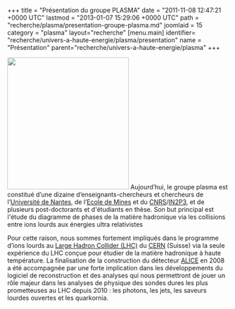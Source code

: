 +++
title = "Présentation du groupe PLASMA"
date = "2011-11-08 12:47:21 +0000 UTC"
lastmod = "2013-01-07 15:29:06 +0000 UTC"
path = "recherche/plasma/presentation-groupe-plasma.md"
joomlaid = 15
category = "plasma"
layout="recherche"
[menu.main]
  identifier= "recherche/univers-a-haute-energie/plasma/presentation"
  name = "Présentation"
  parent="recherche/univers-a-haute-energie/plasma"
+++
<p><a href="http://www.bnl.gov/atlas/collaboration3.asp"> <img src="images/Recherche/Plasma/nuclear-density-362px.gif" height="300" width="276"/></a> Aujourd’hui, le groupe plasma est constitué d’une dizaine d’enseignants-chercheurs et chercheurs de l’<a href="http://www.univ-nantes.fr" target="_blank">Université de Nantes</a>, de l’<a href="http://www.emn.fr" target="_blank">Ecole de Mines</a> et du <a href="http://www.cnrs.fr" target="_blank">CNRS</a>/<a href="http://www.in2p3.fr" target="_blank">IN2P3</a>, et de plusieurs post-doctorants et d'étudiants en thèse. Son but principal est l'étude du diagramme de phases de la matière hadronique via les collisions entre ions lourds aux énergies ultra relativistes</p>
<p>Pour cette raison, nous sommes fortement impliqués dans le programme d’ions lourds au <a href="http://public.web.cern.ch/public/fr/LHC/LHC-fr.html">Large Hadron Collider (LHC)</a> du <a href="http://www.cern.ch" target="_blank">CERN</a> (Suisse) via la seule expérience du LHC conçue pour étudier de la matière hadronique à haute température. La finalisation de la construction du détecteur <a href="http://aliweb.cern.ch/" target="_blank">ALICE</a> en 2008 a été accompagnée par une forte implication dans les développements du logiciel de reconstruction et des analyses qui nous permettront de jouer un rôle majeur dans les analyses de physique des sondes dures les plus prometteuses au LHC depuis 2010 : les photons, les jets, les saveurs lourdes ouvertes et les quarkornia.</p>